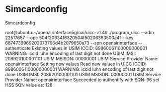 # Simcardconfig
Simcardconfig

root@ubuntu:~/openairinterface5g/oai/uicc-v1.4# ./program_uicc --adm 22517657 --opc 504f20634f6320504f50206363500a4f --key 6874736969202073796d4b2079650a73 --spn openairinterface --authenticate
Existing values in USIM
ICCID: 89860061100000000001
WARNING: iccid luhn encoding of last digit not done
USIM IMSI: 208920100001101
USIM MSISDN: 00000001
USIM Service Provider Name: openairinterface
Setting new values
Read new values in UICC
ICCID: 89860061100000000001
WARNING: iccid luhn encoding of last digit not done
USIM IMSI: 208920100001101
USIM MSISDN: 00000001
USIM Service Provider Name: openairinterface
Succeeded to authentify with SQN: 96
set HSS SQN value as: 128
